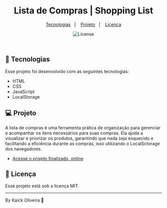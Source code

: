 <h1 align="center"> Lista de Compras | Shopping List </h1>

<p align="center">
  <a href="#-tecnologias">Tecnologias</a>&nbsp;&nbsp;&nbsp;|&nbsp;&nbsp;&nbsp;
  <a href="#-projeto">Projeto</a>&nbsp;&nbsp;&nbsp;|&nbsp;&nbsp;&nbsp;
  <a href="#memo-licença">Licença</a>
</p>

<p align="center">
  <img alt="License" src="https://img.shields.io/static/v1?label=license&message=MIT&color=49AA26&labelColor=000000">
</p>

<br>

## 🚀 Tecnologias

Esse projeto foi desenvolvido com as seguintes tecnologias:

- HTML
- CSS
- JavaScript
- LocalStorage  

## 💻 Projeto

A lista de compras é uma ferramenta prática de organização para gerenciar e acompanhar os itens necessários para suas compras. Ela ajuda a visualizar e priorizar os produtos, garantindo que nada seja esquecido e facilitando a eficiência durante as compras, isso utilizando o LocalSctorage dos navegadores.

- [Acesse o projeto finalizado, online](https://kaickoliveiraoficial.github.io/shoppinglist)

## :memo: Licença

Esse projeto está sob a licença MIT.

---

By Kaick Oliveira :wave: